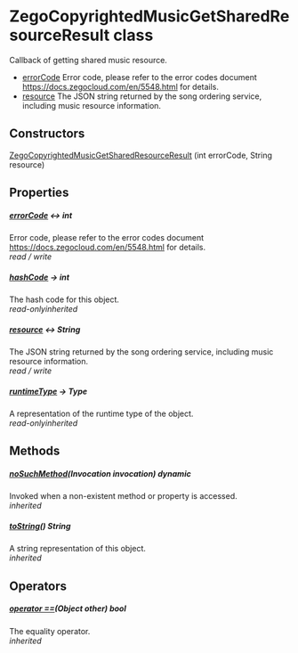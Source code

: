 


# ZegoCopyrightedMusicGetSharedResourceResult class









<p>Callback of getting shared music resource.</p>
<ul>
<li><a href="../zego_uikit_prebuilt_live_audio_room/ZegoCopyrightedMusicGetSharedResourceResult/errorCode.md">errorCode</a> Error code, please refer to the error codes document <a href="https://docs.zegocloud.com/en/5548.html">https://docs.zegocloud.com/en/5548.html</a> for details.</li>
<li><a href="../zego_uikit_prebuilt_live_audio_room/ZegoCopyrightedMusicGetSharedResourceResult/resource.md">resource</a> The JSON string returned by the song ordering service, including music resource information.</li>
</ul>




## Constructors

[ZegoCopyrightedMusicGetSharedResourceResult](../zego_uikit_prebuilt_live_audio_room/ZegoCopyrightedMusicGetSharedResourceResult/ZegoCopyrightedMusicGetSharedResourceResult.md) (int errorCode, String resource)

   


## Properties

##### [errorCode](../zego_uikit_prebuilt_live_audio_room/ZegoCopyrightedMusicGetSharedResourceResult/errorCode.md) &#8596; int



Error code, please refer to the error codes document <a href="https://docs.zegocloud.com/en/5548.html">https://docs.zegocloud.com/en/5548.html</a> for details.  
_<span class="feature">read / write</span>_



##### [hashCode](../zego_uikit_prebuilt_live_audio_room/ZegoCopyrightedMusicGetSharedResourceResult/hashCode.md) &#8594; int



The hash code for this object.  
_<span class="feature">read-only</span><span class="feature">inherited</span>_



##### [resource](../zego_uikit_prebuilt_live_audio_room/ZegoCopyrightedMusicGetSharedResourceResult/resource.md) &#8596; String



The JSON string returned by the song ordering service, including music resource information.  
_<span class="feature">read / write</span>_



##### [runtimeType](../zego_uikit_prebuilt_live_audio_room/ZegoCopyrightedMusicGetSharedResourceResult/runtimeType.md) &#8594; Type



A representation of the runtime type of the object.  
_<span class="feature">read-only</span><span class="feature">inherited</span>_





## Methods

##### [noSuchMethod](../zego_uikit_prebuilt_live_audio_room/ZegoCopyrightedMusicGetSharedResourceResult/noSuchMethod.md)(Invocation invocation) dynamic



Invoked when a non-existent method or property is accessed.  
_<span class="feature">inherited</span>_



##### [toString](../zego_uikit_prebuilt_live_audio_room/ZegoCopyrightedMusicGetSharedResourceResult/toString.md)() String



A string representation of this object.  
_<span class="feature">inherited</span>_





## Operators

##### [operator ==](../zego_uikit_prebuilt_live_audio_room/ZegoCopyrightedMusicGetSharedResourceResult/operator_equals.md)(Object other) bool



The equality operator.  
_<span class="feature">inherited</span>_
















